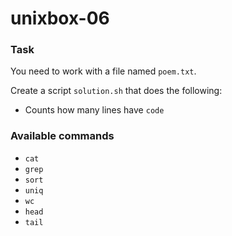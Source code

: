 # unixbox-06

### Task

You need to work with a file named `poem.txt`.

Create a script `solution.sh` that does the following:

- Counts how many lines have `code`

### Available commands

* `cat`
* `grep`
* `sort`
* `uniq`
* `wc`
* `head`
* `tail`

